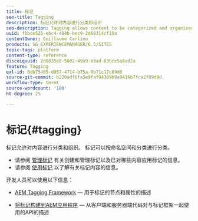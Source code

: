 ```yaml
---
title: 标记
seo-title: Tagging
description: 标记允许对内容进行分类和组织
seo-description: Tagging allows content to be categorized and organized
uuid: fbbce525-ebc4-484b-bec9-2d68314cf15a
contentOwner: Guillaume Carlino
products: SG_EXPERIENCEMANAGER/6.5/SITES
topic-tags: platform
content-type: reference
discoiquuid: 2d0835e0-5602-49a9-b9ad-636ce5a8ad2a
feature: Tagging
exl-id: 6db75405-d957-4714-b75a-9b71c17c89d6
source-git-commit: b220adf6fa3e9faf94389b9a9416b7fca2f89d9d
workflow-type: tm+mt
source-wordcount: '100'
ht-degree: 2%

---
```


# 标记{#tagging}

标记允许对内容进行分类和组织。 标记可以按命名空间和分类进行分类。

* 请参阅 [管理标记](/help/sites-administering/tags.md) 有关创建和管理标记以及已对哪些内容应用标记的信息。
* 请参阅 [使用标记](/help/sites-authoring/tags.md) 以了解有关标记内容的信息。

开发人员可以使用以下信息：

* [AEM Tagging Framework](/help/sites-developing/framework.md)  — 用于标记的节点和属性的描述

* [将标记构建到AEM应用程序](/help/sites-developing/building.md)  — 从客户端和服务器端代码对与标记框架一起使用的API的描述
